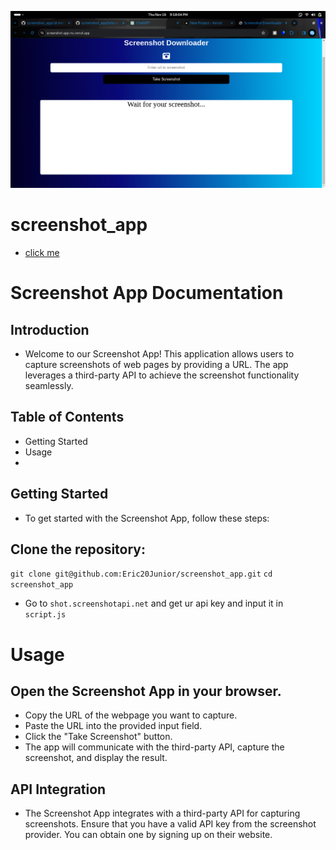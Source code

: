![image](./screenshot.png)
# screenshot_app
- [click me](https://screenshot-app-nu.vercel.app/)
# Screenshot App Documentation
## Introduction
- Welcome to our Screenshot App! This application allows users to capture screenshots of web pages by providing a URL. The app leverages a third-party API to achieve the screenshot functionality seamlessly.

## Table of Contents
- Getting Started
- Usage
- 
## Getting Started
- To get started with the Screenshot App, follow these steps:

## Clone the repository:
`git clone git@github.com:Eric20Junior/screenshot_app.git`
`cd screenshot_app`
- Go to `shot.screenshotapi.net` and get ur api key and input it in `script.js`

# Usage
## Open the Screenshot App in your browser.
- Copy the URL of the webpage you want to capture.
- Paste the URL into the provided input field.
- Click the "Take Screenshot" button.
- The app will communicate with the third-party API, capture the screenshot, and display the result.

## API Integration
- The Screenshot App integrates with a third-party API for capturing screenshots. Ensure that you have a valid API key from the screenshot provider. You can obtain one by signing up on their website.


